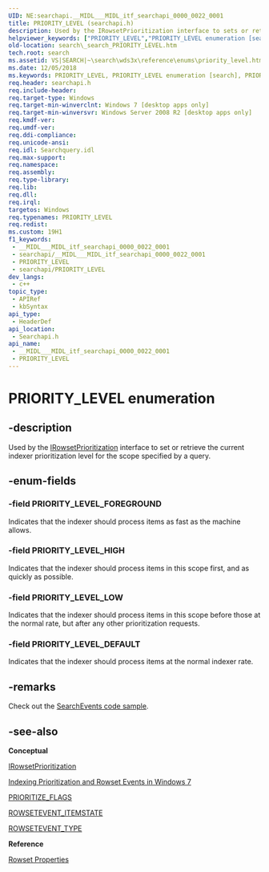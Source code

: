 ```yaml
---
UID: NE:searchapi.__MIDL___MIDL_itf_searchapi_0000_0022_0001
title: PRIORITY_LEVEL (searchapi.h)
description: Used by the IRowsetPrioritization interface to sets or retrieve the current indexer prioritization level for the scope specified by a query.
helpviewer_keywords: ["PRIORITY_LEVEL","PRIORITY_LEVEL enumeration [search]","PRIORITY_LEVEL_DEFAULT","PRIORITY_LEVEL_FOREGROUND","PRIORITY_LEVEL_HIGH","PRIORITY_LEVEL_LOW","_search_PRIORITY_LEVEL","search._search_PRIORITY_LEVEL","searchapi/PRIORITY_LEVEL","searchapi/PRIORITY_LEVEL_DEFAULT","searchapi/PRIORITY_LEVEL_FOREGROUND","searchapi/PRIORITY_LEVEL_HIGH","searchapi/PRIORITY_LEVEL_LOW"]
old-location: search\_search_PRIORITY_LEVEL.htm
tech.root: search
ms.assetid: VS|SEARCH|~\search\wds3x\reference\enums\priority_level.htm
ms.date: 12/05/2018
ms.keywords: PRIORITY_LEVEL, PRIORITY_LEVEL enumeration [search], PRIORITY_LEVEL_DEFAULT, PRIORITY_LEVEL_FOREGROUND, PRIORITY_LEVEL_HIGH, PRIORITY_LEVEL_LOW, _search_PRIORITY_LEVEL, search._search_PRIORITY_LEVEL, searchapi/PRIORITY_LEVEL, searchapi/PRIORITY_LEVEL_DEFAULT, searchapi/PRIORITY_LEVEL_FOREGROUND, searchapi/PRIORITY_LEVEL_HIGH, searchapi/PRIORITY_LEVEL_LOW
req.header: searchapi.h
req.include-header: 
req.target-type: Windows
req.target-min-winverclnt: Windows 7 [desktop apps only]
req.target-min-winversvr: Windows Server 2008 R2 [desktop apps only]
req.kmdf-ver: 
req.umdf-ver: 
req.ddi-compliance: 
req.unicode-ansi: 
req.idl: Searchquery.idl
req.max-support: 
req.namespace: 
req.assembly: 
req.type-library: 
req.lib: 
req.dll: 
req.irql: 
targetos: Windows
req.typenames: PRIORITY_LEVEL
req.redist: 
ms.custom: 19H1
f1_keywords:
 - __MIDL___MIDL_itf_searchapi_0000_0022_0001
 - searchapi/__MIDL___MIDL_itf_searchapi_0000_0022_0001
 - PRIORITY_LEVEL
 - searchapi/PRIORITY_LEVEL
dev_langs:
 - c++
topic_type:
 - APIRef
 - kbSyntax
api_type:
 - HeaderDef
api_location:
 - Searchapi.h
api_name:
 - __MIDL___MIDL_itf_searchapi_0000_0022_0001
 - PRIORITY_LEVEL
---
```


# PRIORITY_LEVEL enumeration


## -description

Used by the <a href="/windows/desktop/api/searchapi/nn-searchapi-irowsetprioritization">IRowsetPrioritization</a> interface to set or retrieve the current indexer prioritization level for the scope specified by a query.

## -enum-fields

### -field PRIORITY_LEVEL_FOREGROUND

Indicates that the indexer should process items as fast as the machine allows.

### -field PRIORITY_LEVEL_HIGH

Indicates that the indexer should process items in this scope first, and as quickly as possible.

### -field PRIORITY_LEVEL_LOW

Indicates that the indexer should process items in this scope before those at the normal rate, but after any other prioritization requests.

### -field PRIORITY_LEVEL_DEFAULT

Indicates that the indexer should  process items at the normal indexer rate.

## -remarks

Check out the <a href="/windows/win32/search/-search-sample-searchevents">SearchEvents code sample</a>.

## -see-also

<b>Conceptual</b>



<a href="/windows/desktop/api/searchapi/nn-searchapi-irowsetprioritization">IRowsetPrioritization</a>



<a href="/windows/desktop/search/indexing-prioritization-and-rowset-events">Indexing Prioritization and Rowset Events in Windows 7</a>



<a href="/windows/win32/api/searchapi/ne-searchapi-tagprioritize_flags">PRIORITIZE_FLAGS</a>



<a href="/windows/win32/api/searchapi/ne-searchapi-rowsetevent_itemstate">ROWSETEVENT_ITEMSTATE</a>



<a href="/windows/win32/api/searchapi/ne-searchapi-rowsetevent_type">ROWSETEVENT_TYPE</a>



<b>Reference</b>



<a href="/windows/desktop/search/-search-sql-rowset-properties">Rowset Properties</a>

